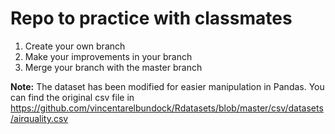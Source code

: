 # Repo to practice with classmates

1. Create your own branch
2. Make your improvements in your branch
3. Merge your branch with the master branch

**Note:** 
The dataset has been modified for easier manipulation in Pandas. You can find the original csv file in https://github.com/vincentarelbundock/Rdatasets/blob/master/csv/datasets/airquality.csv